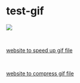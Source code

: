 # test-gif

[![](./ezgif-2-9348b106d3-min(1).gif)](https://bit.ly/3XeFOfV)

<br>

[website to speed up gif file](https://ezgif.com/speed/ezgif-2-d38246596c.gif)

<br>

[website to compress gif file](https://www.xconvert.com/compress-gif)

